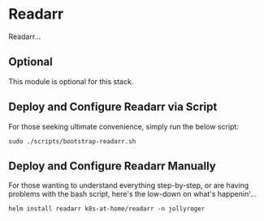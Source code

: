 # Readarr

Readarr...

## Optional

This module is optional for this stack.

## Deploy and Configure Readarr via Script

For those seeking ultimate convenience, simply run the below script:

```shell
sudo ./scripts/bootstrap-readarr.sh
```

## Deploy and Configure Readarr Manually

For those wanting to understand everything step-by-step, or are having problems with the bash script, here's the low-down on what's happenin'...

```shell
helm install readarr k8s-at-home/readarr -n jollyroger
```

